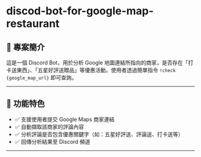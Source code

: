 # discod-bot-for-google-map-restaurant

## 📌 專案簡介

這是一個 Discord Bot，用於分析 Google 地圖連結所指向的商家，是否存在「打卡送東西」、「五星好評送贈品」等優惠活動。使用者透過簡單指令 `!check {google_map_url}` 即可查詢。

---

## 🚀 功能特色

- ✅ 支援使用者提交 Google Maps 商家連結
- ✅ 自動擷取該商家的評論內容
- ✅ 分析評論是否包含優惠關鍵字（如：五星好評送、評論送、打卡送等）
- ✅ 回傳分析結果至 Discord 頻道

---
